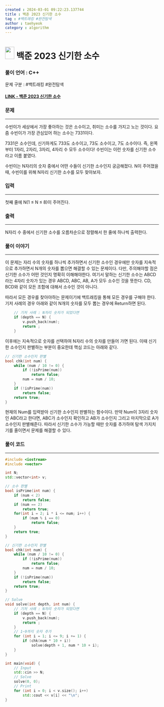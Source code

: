 ```yaml
---
created : 2024-03-01 09:22:23.137744
title : 백준 2023 신기한 소수
tag : #백트래킹 #완전탐색
author : taehyeok
category : algorithm
---
```

# <img src="https://d2gd6pc034wcta.cloudfront.net/tier/11.svg" width="30" height="40"> 백준 2023 신기한 소수


### 풀이 언어 : C++

문제 구분 : #백트래킹 #완전탐색
#### [LINK - 백준 2023 신기한 소수](https://www.acmicpc.net/problem/2023)

### 문제
<hr>

수빈이가 세상에서 가장 좋아하는 것은 소수이고, 취미는 소수를 가지고 노는 것이다. 요즘 수빈이가 가장 관심있어 하는 소수는 7331이다.

7331은 소수인데, 신기하게도 733도 소수이고, 73도 소수이고, 7도 소수이다. 즉, 왼쪽부터 1자리, 2자리, 3자리, 4자리 수 모두 소수이다! 수빈이는 이런 숫자를 신기한 소수라고 이름 붙였다.

수빈이는 N자리의 숫자 중에서 어떤 수들이 신기한 소수인지 궁금해졌다. N이 주어졌을 때, 수빈이를 위해 N자리 신기한 소수를 모두 찾아보자.

### 입력
<hr>

첫째 줄에 N(1 ≤ N ≤ 8)이 주어진다.
### 출력
<hr>

N자리 수 중에서 신기한 소수를 오름차순으로 정렬해서 한 줄에 하나씩 출력한다.
### 풀이 이야기
<hr>

이 문제는 자리 수의 숫자를 하나씩 추가하면서 신기한 소수인 경우에만 숫자를 지속적으로 추가하면서 N개의 숫자를 뽑으면 해결할 수 있는 문제이다. 다만, 주의해야할 점은 신기한 소수가 어떤 것인지 명확히 이해해야한다. 여기서 말하는 신기한 소수는 ABCD라는 4자리 숫자가 있는 경우 ABCD, ABC, AB, A가 모두 소수인 것을 뜻한다. CD, BCD와 같이 모든 조합에 대해서 소수인 것이 아니다.

따라서 모든 경우를 찾아야하는 문제이기에 백트래킹을 통해 모든 경우를 구해야 한다. 기저 사례의 경우 아래와 같이 N개의 숫자를 모두 뽑는 경우에 Return하면 된다.
```c++
    // 기저 사례 : N자리 숫자가 되었다면
    if (depth == N) {
        v.push_back(num);
        return ;
    }
```

이후에는 지속적으로 숫자를 선택하여 N자리 수의 숫자를 만들어 가면 된다. 이때 신기한 소수인지 판별하는 부분이 중요한데 핵심 코드는 아래와 같다.
```c++
// 신기한 소수인지 판별
bool chk(int num) {
    while (num / 10 != 0) {
        if (!isPrime(num))
            return false;
        num = num / 10;
    }
    if (!isPrime(num))
        return false;
    return true;
}
```
현재의 Num를 입력받아 신기한 소수인지 판별하는 함수이다. 만약 Num이 3자리 숫자인 ABC라고 한다면, ABC가 소수인지 확인하고 AB가 소수인지 그리고 마지막으로 A가 소수인지 판별해준다. 따라서 신기한 소수가 가능할 때만 숫자를 추가하여 탐색 가지치기를 줄이면서 문제를 해결할 수 있다.

### 풀이 코드
<hr>

``` c++
#include <iostream>
#include <vector>

int N;
std::vector<int> v;

// 소수 판별
bool isPrime(int num) {
    if (num < 2)
        return false;
    if (num == 2)
        return true;
    for(int i = 2; i * i <= num; i++) {
        if (num % i == 0)
            return false;
    }
    return true;
}

// 신기한 소수인지 판별
bool chk(int num) {
    while (num / 10 != 0) {
        if (!isPrime(num))
            return false;
        num = num / 10;
    }
    if (!isPrime(num))
        return false;
    return true;
}

// Solve
void solve(int depth, int num) {
    // 기저 사례 : N자리 숫자가 되었다면
    if (depth == N) {
        v.push_back(num);
        return ;
    }
    // 1~9까지 숫자 추가
    for (int i = 1; i <= 9; i += 1) {
        if (chk(num * 10 + i))
            solve(depth + 1, num * 10 + i);
    }
}

int main(void) {
    // Input
    std::cin >> N;
    // Solve
    solve(0, 0);
    // Print
    for (int i = 0; i < v.size(); i++) 
        std::cout << v[i] << "\n";
}
```
